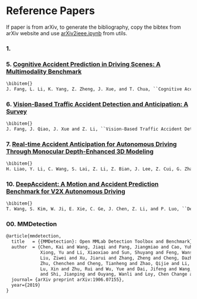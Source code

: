 # Reference Papers
If paper is from arXiv, to generate the bibliography, copy the bibtex from arXiv website and use [arXiv2ieee.ipynb](../utils/arXiv2ieee.ipynb) from utils.

### 1. 



### 5. [Cognitive Accident Prediction in Driving Scenes: A Multimodality Benchmark](Cognitive_Accident_Prediction.pdf)
```markdown
\bibitem{}
J. Fang, L. Li, K. Yang, Z. Zheng, J. Xue, and T. Chua, ``Cognitive Accident Prediction in Driving Scenes: A Multimodality Benchmark,'' 2023, arXiv:2212.09381
```

### 6. [Vision-Based Traffic Accident Detection and Anticipation: A Survey](Vision_Based_Traffic_Accident_Detection_and_Anticipation_survey.pdf)
```markdown
\bibitem{}
J. Fang, J. Qiao, J. Xue and Z. Li, ``Vision-Based Traffic Accident Detection and Anticipation: A Survey,'' in IEEE Transactions on Circuits and Systems for Video Technology, vol. 34, no. 4, pp. 1983-1999, April 2024, doi: 10.1109/TCSVT.2023.3307655.
```

### 7. [Real-time Accident Anticipation for Autonomous Driving Through Monocular Depth-Enhanced 3D Modeling](Real_time_Accident_Anticipation_for_Autonomous_Driving_Through.pdf)
```markdown
\bibitem{}
H. Liao, Y. Li, C. Wang, S. Lai, Z. Li, Z. Bian, J. Lee, Z. Cui, G. Zhang, and C. Xu, ``Real-time Accident Anticipation for Autonomous Driving Through Monocular Depth-Enhanced 3D Modeling,'' 2024, arXiv:2409.01256
```


### 10. [DeepAccident: A Motion and Accident Prediction Benchmark for V2X Autonomous Driving](DeepAccident_A_Motion_and_Accident_Prediction_Benchmark.pdf)
```markdown
\bibitem{}
T. Wang, S. Kim, W. Ji, E. Xie, C. Ge, J. Chen, Z. Li, and P. Luo, ``DeepAccident: A Motion and Accident Prediction Benchmark for V2X Autonomous Driving,'' 2023, arXiv:2304.01168
```



### 00. MMDetection
```markdown
@article{mmdetection,
  title   = {{MMDetection}: Open MMLab Detection Toolbox and Benchmark},
  author  = {Chen, Kai and Wang, Jiaqi and Pang, Jiangmiao and Cao, Yuhang and
             Xiong, Yu and Li, Xiaoxiao and Sun, Shuyang and Feng, Wansen and
             Liu, Ziwei and Xu, Jiarui and Zhang, Zheng and Cheng, Dazhi and
             Zhu, Chenchen and Cheng, Tianheng and Zhao, Qijie and Li, Buyu and
             Lu, Xin and Zhu, Rui and Wu, Yue and Dai, Jifeng and Wang, Jingdong
             and Shi, Jianping and Ouyang, Wanli and Loy, Chen Change and Lin, Dahua},
  journal= {arXiv preprint arXiv:1906.07155},
  year={2019}
}
```